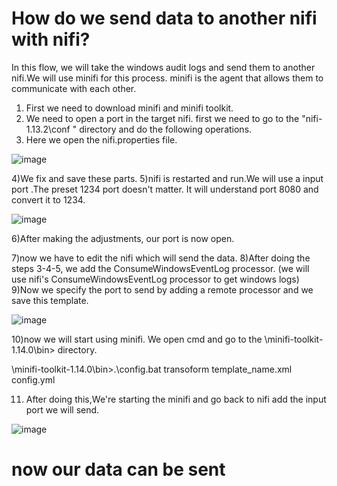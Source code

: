 # How do we send data to another nifi with nifi?

In this flow, we will take the windows audit logs and send them to another nifi.We will use minifi for this process.
minifi is the agent that allows them to communicate with each other.

1) First we need to download minifi and minifi toolkit.
2) We need to open a port in the target nifi. first we need to go to the "nifi-1.13.2\conf " directory and do the following operations.
3) Here we open the nifi.properties file.

![image](https://user-images.githubusercontent.com/58874305/129353531-1cd6c3e0-e1d7-4a47-808a-53e5411b5a54.png)

4)We fix and save these parts. 
5)nifi is restarted and run.We will use a input port .The preset 1234 port doesn't matter. It will understand port 8080 and convert it to 1234.

![image](https://user-images.githubusercontent.com/58874305/129368890-450144b0-ec2e-4908-862b-c9fd6663994d.png)


6)After making the adjustments, our port is now open.

7)now we have to edit the nifi which will send the data. 
8)After doing the steps 3-4-5, we add the ConsumeWindowsEventLog processor. (we will use nifi's ConsumeWindowsEventLog processor to get windows logs)
9)Now we specify the port to send by adding a remote processor and we save this template.

![image](https://user-images.githubusercontent.com/58874305/129355131-7dab8feb-6b49-426d-966f-eb6c412dc458.png)

10)now we will start using minifi. We open cmd and go to the \minifi-toolkit-1.14.0\bin> directory.

\minifi-toolkit-1.14.0\bin>.\config.bat transoform template_name.xml config.yml

11) After doing this,We're starting the minifi and go back to nifi add the input port we will send.

![image](https://user-images.githubusercontent.com/58874305/129356475-58643411-a2a6-43ec-b606-382f21a08bb7.png)

# now our data can be sent








